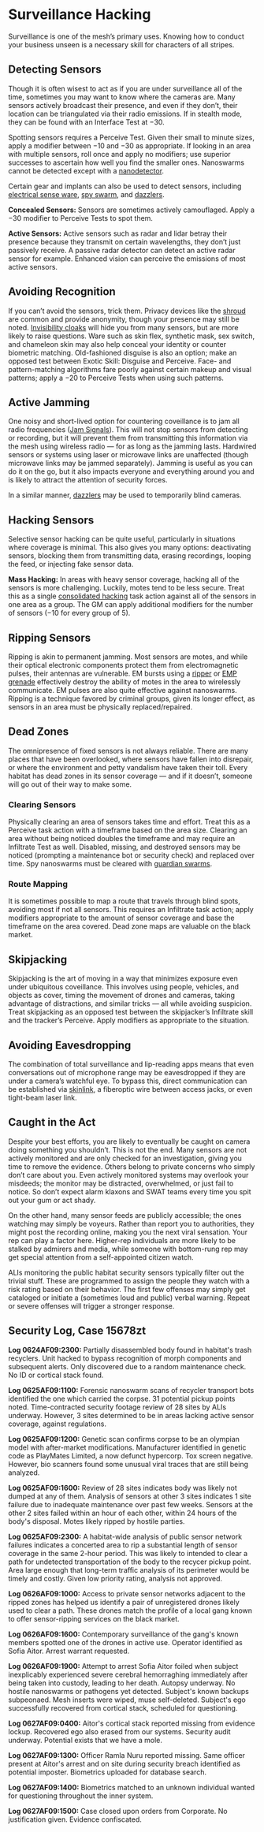# Surveillance Hacking

Surveillance is one of the mesh’s primary uses. Knowing how to conduct your business unseen is a necessary skill for characters of all stripes.

## Detecting Sensors

Though it is often wisest to act as if you are under surveillance all of the time, sometimes you may want to know where the cameras are. Many sensors actively broadcast their presence, and even if they don’t, their location can be triangulated via their radio emissions. If in stealth mode, they can be found with an Interface Test at −30.

Spotting sensors requires a Perceive Test. Given their small to minute sizes, apply a modifier between −10 and −30 as appropriate. If looking in an area with multiple sensors, roll once and apply no modifiers; use superior successes to ascertain how well you find the smaller ones. Nanoswarms cannot be detected except with a [nanodetector](../16/19-nanotech.md).

Certain gear and implants can also be used to detect sensors, including [electrical sense ware](../16/07-senses-and-sensors.md), [spy swarm](../16/20-nanoswarms-and-microswarms.md#swarms), and [dazzlers](../12/10-seeker-weapons-and-grenades.md#seeker-missiles-and-grenades).

**Concealed Sensors:** Sensors are sometimes actively camouflaged. Apply a −30 modifier to Perceive Tests to spot them.

**Active Sensors:** Active sensors such as radar and lidar betray their presence because they transmit on certain wavelengths, they don’t just passively receive. A passive radar detector can detect an active radar sensor for example. Enhanced vision can perceive the emissions of most active sensors.

## Avoiding Recognition

If you can’t avoid the sensors, trick them. Privacy devices like the [shroud](../16/17-espionage-and-security-tech.md) are common and provide anonymity, though your presence may still be noted. [Invisibility cloaks](../16/17-espionage-and-security-tech.md) will hide you from many sensors, but are more likely to raise questions. Ware such as skin flex, synthetic mask, sex switch, and chameleon skin may also help conceal your identity or counter biometric matching. Old-fashioned disguise is also an option; make an opposed test between Exotic Skill: Disguise and Perceive. Face- and pattern-matching algorithms fare poorly against certain makeup and visual patterns; apply a −20 to Perceive Tests when using such patterns.

## Active Jamming

One noisy and short-lived option for countering coveillance is to jam all radio frequencies ([Jam Signals](../13/13-system-subversion.md#jam-signals)). This will not stop sensors from detecting or recording, but it will prevent them from transmitting this information via the mesh using wireless radio — for as long as the jamming lasts. Hardwired sensors or systems using laser or microwave links are unaffected (though microwave links may be jammed separately). Jamming is useful as you can do it on the go, but it also impacts everyone and everything around you and is likely to attract the attention of security forces.

In a similar manner, [dazzlers](../12/10-seeker-weapons-and-grenades.md#seeker-missiles-and-grenades) may be used to temporarily blind cameras.

## Hacking Sensors

Selective sensor hacking can be quite useful, particularly in situations where coverage is minimal. This also gives you many options: deactivating sensors, blocking them from transmitting data, erasing recordings, looping the feed, or injecting fake sensor data.

**Mass Hacking:** In areas with heavy sensor coverage, hacking all of the sensors is more challenging. Luckily, motes tend to be less secure. Treat this as a single [consolidated hacking](../13/11-hacking.md#consolidated-hacking) task action against all of the sensors in one area as a group. The GM can apply additional modifiers for the number of sensors (−10 for every group of 5).

## Ripping Sensors

Ripping is akin to permanent jamming. Most sensors are motes, and while their optical electronic components protect them from electromagnetic pulses, their antennas are vulnerable. EM bursts using a [ripper](../16/17-espionage-and-security-tech.md) or [EMP grenade](../12/10-seeker-weapons-and-grenades.md#seeker-missiles-and-grenades) effectively destroy the ability of motes in the area to wirelessly communicate. EM pulses are also quite effective against nanoswarms. Ripping is a technique favored by criminal groups, given its longer effect, as sensors in an area must be physically replaced/repaired.

## Dead Zones

The omnipresence of fixed sensors is not always reliable. There are many places that have been overlooked, where sensors have fallen into disrepair, or where the environment and petty vandalism have taken their toll. Every habitat has dead zones in its sensor coverage — and if it doesn’t, someone will go out of their way to make some.

### Clearing Sensors

Physically clearing an area of sensors takes time and effort. Treat this as a Perceive task action with a timeframe based on the area size. Clearing an area without being noticed doubles the timeframe and may require an Infiltrate Test as well. Disabled, missing, and destroyed sensors may be noticed (prompting a maintenance bot or security check) and replaced over time. Spy nanoswarms must be cleared with [guardian swarms](../16/20-nanoswarms-and-microswarms.md#swarms).

### Route Mapping

It is sometimes possible to map a route that travels through blind spots, avoiding most if not all sensors. This requires an Infiltrate task action; apply modifiers appropriate to the amount of sensor coverage and base the timeframe on the area covered. Dead zone maps are valuable on the black market.

## Skipjacking

Skipjacking is the art of moving in a way that minimizes exposure even under ubiquitous coveillance. This involves using people, vehicles, and objects as cover, timing the movement of drones and cameras, taking advantage of distractions, and similar tricks — all while avoiding suspicion. Treat skipjacking as an opposed test between the skipjacker’s Infiltrate skill and the tracker’s Perceive. Apply modifiers as appropriate to the situation.

## Avoiding Eavesdropping

The combination of total surveillance and lip-reading apps means that even conversations out of microphone range may be eavesdropped if they are under a camera’s watchful eye. To bypass this, direct communication can be established via [skinlink](../16/11-physical-augmentations.md), a fiberoptic wire between access jacks, or even tight-beam laser link.

<!-- CLEANED blockquote -->

## Caught in the Act

Despite your best efforts, you are likely to eventually be caught on camera doing something you shouldn’t. This is not the end. Many sensors are not actively monitored and are only checked for an investigation, giving you time to remove the evidence. Others belong to private concerns who simply don’t care about you. Even actively monitored systems may overlook your misdeeds; the monitor may be distracted, overwhelmed, or just fail to notice. So don’t expect alarm klaxons and SWAT teams every time you spit out your gum or act shady.

On the other hand, many sensor feeds are publicly accessible; the ones watching may simply be voyeurs. Rather than report you to authorities, they might post the recording online, making you the next viral sensation. Your rep can play a factor here. Higher-rep individuals are more likely to be stalked by admirers and media, while someone with bottom-rung rep may get special attention from a self-appointed citizen watch.

ALIs monitoring the public habitat security sensors typically filter out the trivial stuff. These are programmed to assign the people they watch with a risk rating based on their behavior. The first few offenses may simply get cataloged or initiate a (sometimes loud and public) verbal warning. Repeat or severe offenses will trigger a stronger response.

<!-- CLEANED /blockquote -->

<!-- CLEANED blockquote -->

## Security Log, Case 15678zt

**Log 0624AF09:2300:** Partially disassembled body found in habitat's trash recyclers. Unit hacked to bypass recognition of morph components and subsequent alerts. Only discovered due to a random maintenance check. No ID or cortical stack found.

**Log 0625AF09:1100:** Forensic nanoswarm scans of recycler transport bots identified the one which carried the corpse. 31 potential pickup points noted. Time-contracted security footage review of 28 sites by ALIs underway. However, 3 sites determined to be in areas lacking active sensor coverage, against regulations.

**Log 0625AF09:1200:** Genetic scan confirms corpse to be an olympian model with after-market modifications. Manufacturer identified in genetic code as PlayMates Limited, a now defunct hypercorp. Tox screen negative. However, bio scanners found some unusual viral traces that are still being analyzed.

**Log 0625AF09:1600:** Review of 28 sites indicates body was likely not dumped at any of them. Analysis of sensors at other 3 sites indicates 1 site failure due to inadequate maintenance over past few weeks. Sensors at the other 2 sites failed within an hour of each other, within 24 hours of the body's disposal. Motes likely ripped by hostile parties.

**Log 0625AF09:2300:** A habitat-wide analysis of public sensor network failures indicates a concerted area to rip a substantial length of sensor coverage in the same 2-hour period. This was likely to intended to clear a path for undetected transportation of the body to the recycer pickup point. Area large enough that long-term traffic analysis of its perimeter would be timely and costly. Given low priority rating, analysis not approved.

**Log 0626AF09:1000:** Access to private sensor networks adjacent to the ripped zones has helped us identify a pair of unregistered drones likely used to clear a path. These drones match the profile of a local gang known to offer sensor-ripping services on the black market.

**Log 0626AF09:1600:** Contemporary surveillance of the gang's known members spotted one of the drones in active use. Operator identified as Sofia Aitor. Arrest warrant requested.

**Log 0626AF09:1900:** Attempt to arrest Sofia Aitor foiled when subject inexplicably experienced severe cerebral hemorraghing immediately after being taken into custody, leading to her death. Autopsy underway. No hostile nanoswarms or pathogens yet detected. Subject's known backups subpeonaed. Mesh inserts were wiped, muse self-deleted. Subject's ego successfully recovered from cortical stack, scheduled for questioning.

**Log 0627AF09:0400:** Aitor's cortical stack reported missing from evidence lockup. Recovered ego also erased from our systems. Security audit underway. Potential exists that we have a mole.

**Log 0627AF09:1300:** Officer Ramla Nuru reported missing. Same officer present at Aitor's arrest and on site during security breach identified as potential imposter. Biometrics uploaded for database search.

**Log 0627AF09:1400:** Biometrics matched to an unknown individual wanted for questioning throughout the inner system.

**Log 0627AF09:1500:** Case closed upon orders from Corporate. No justification given. Evidence confiscated.

<!-- CLEANED /blockquote -->
